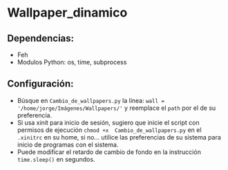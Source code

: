 # Wallpaper_dinamico

## Dependencias:

- Feh
- Modulos Python: os, time, subprocess

## Configuración:

- Búsque en `Cambio_de_wallpapers.py` la línea: `wall = '/home/jorge/Imágenes/Wallpapers/'` y reemplace el `path` por el de su preferencia.
- Si usa xinit para inicio de sesión, sugiero que inicie el script con permisos de ejecución `chmod +x  Cambio_de_wallpapers.py` en el `.xinitrc` en su home, si no... utilice las preferencias de su sistema para inicio de programas con el sistema.
- Puede modificar el retardo de cambio de fondo en la instrucción `time.sleep()` en segundos.